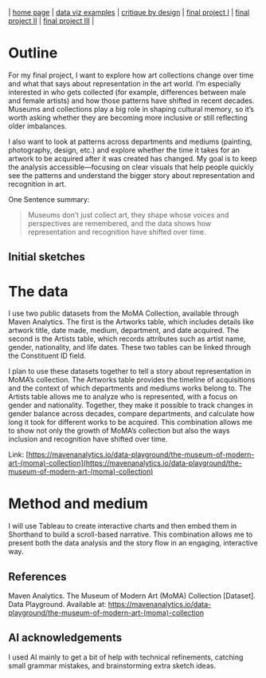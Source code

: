 | [home page](https://yiweiwang89.github.io/YiweiWang_dataviz_portfolio/) | [data viz examples](dataviz-examples) | [critique by design](critique-by-design) | [final project I](final-project-part-one) | [final project II](final-project-part-two) | [final project III](final-project-part-three) |

# Outline
For my final project, I want to explore how art collections change over time and what that says about representation in the art world. I’m especially interested in who gets collected (for example, differences between male and female artists) and how those patterns have shifted in recent decades. Museums and collections play a big role in shaping cultural memory, so it’s worth asking whether they are becoming more inclusive or still reflecting older imbalances.

I also want to look at patterns across departments and mediums (painting, photography, design, etc.) and explore whether the time it takes for an artwork to be acquired after it was created has changed. My goal is to keep the analysis accessible—focusing on clear visuals that help people quickly see the patterns and understand the bigger story about representation and recognition in art.

One Sentence summary:
> Museums don’t just collect art, they shape whose voices and perspectives are remembered, and the data shows how representation and recognition have shifted over time.

## Initial sketches


# The data
I use two public datasets from the MoMA Collection, available through Maven Analytics. The first is the Artworks table, which includes details like artwork title, date made, medium, department, and date acquired. The second is the Artists table, which records attributes such as artist name, gender, nationality, and life dates. These two tables can be linked through the Constituent ID field.

I plan to use these datasets together to tell a story about representation in MoMA’s collection. The Artworks table provides the timeline of acquisitions and the context of which departments and mediums works belong to. The Artists table allows me to analyze who is represented, with a focus on gender and nationality. Together, they make it possible to track changes in gender balance across decades, compare departments, and calculate how long it took for different works to be acquired. This combination allows me to show not only the growth of MoMA’s collection but also the ways inclusion and recognition have shifted over time.

Link: [https://mavenanalytics.io/data-playground/the-museum-of-modern-art-(moma)-collection](https://mavenanalytics.io/data-playground/the-museum-of-modern-art-(moma)-collection) 

# Method and medium
I will use Tableau to create interactive charts and then embed them in Shorthand to build a scroll-based narrative. This combination allows me to present both the data analysis and the story flow in an engaging, interactive way.

## References
Maven Analytics. The Museum of Modern Art (MoMA) Collection [Dataset]. Data Playground. Available at: https://mavenanalytics.io/data-playground/the-museum-of-modern-art-(moma)-collection

## AI acknowledgements
I used AI mainly to get a bit of help with technical refinements, catching small grammar mistakes, and brainstorming extra sketch ideas.
